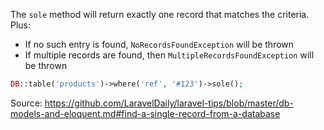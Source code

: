 The `sole` method will return exactly one record that matches the criteria. Plus:
- If no such entry is found, `NoRecordsFoundException` will be thrown
- If multiple records are found, then `MultipleRecordsFoundException` will be thrown

```php
DB::table('products')->where('ref', '#123')->sole();
```

Source: https://github.com/LaravelDaily/laravel-tips/blob/master/db-models-and-eloquent.md#find-a-single-record-from-a-database